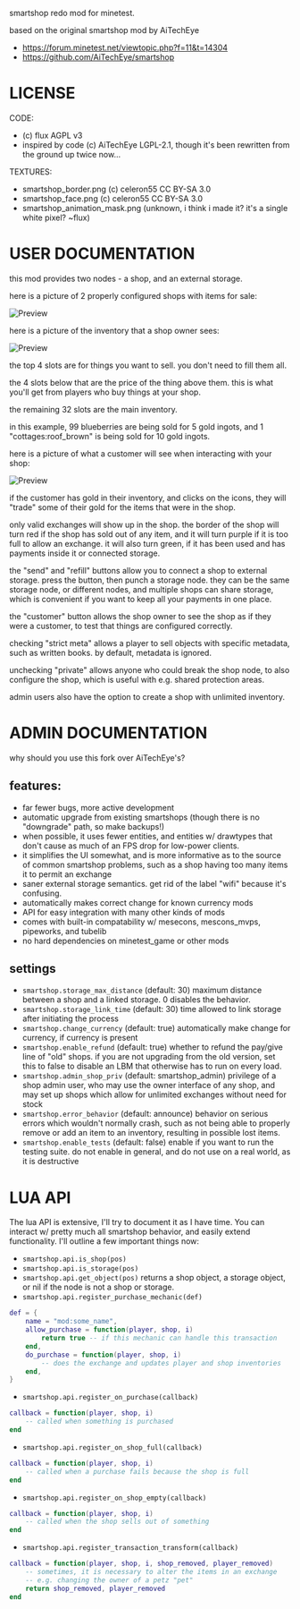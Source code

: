 smartshop redo mod for minetest.

based on the original smartshop mod by AiTechEye
* https://forum.minetest.net/viewtopic.php?f=11&t=14304
* https://github.com/AiTechEye/smartshop

# LICENSE

CODE:
* (c) flux AGPL v3
* inspired by code (c) AiTechEye LGPL-2.1, though it's been rewritten from the ground up twice now...

TEXTURES:
* smartshop_border.png (c) celeron55 CC BY-SA 3.0
* smartshop_face.png (c) celeron55 CC BY-SA 3.0
* smartshop_animation_mask.png (unknown, i think i made it? it's a single white pixel? ~flux)

# USER DOCUMENTATION

this mod provides two nodes - a shop, and an external storage.

here is a picture of 2 properly configured shops with items for sale:

![Preview](https://github.com/fluxionary/minetest-smartshop/raw/master/screenshot.png)

here is a picture of the inventory that a shop owner sees:

![Preview](https://github.com/fluxionary/minetest-smartshop/raw/master/screenshot2.png)

the top 4 slots are for things you want to sell. you don't need to fill them all.

the 4 slots below that are the price of the thing above them. this is what you'll get from players who buy things
at your shop.

the remaining 32 slots are the main inventory.

in this example, 99 blueberries are being sold for 5 gold ingots, and 1 "cottages:roof_brown" is being sold
for 10 gold ingots.

here is a picture of what a customer will see when interacting with your shop:

![Preview](https://github.com/fluxionary/minetest-smartshop/raw/master/screenshot3.png)

if the customer has gold in their inventory, and clicks on the icons, they will "trade" some of their gold
for the items that were in the shop.

only valid exchanges will show up in the shop. the border of the shop will turn red if the shop has sold
out of any item, and it will turn purple if it is too full to allow an exchange. it will also turn green,
if it has been used and has payments inside it or connected storage.

the "send" and "refill" buttons allow you to connect a shop to external storage. press the button, then punch
a storage node. they can be the same storage node, or different nodes, and multiple shops can share storage, which
is convenient if you want to keep all your payments in one place.

the "customer" button allows the shop owner to see the shop as if they were a customer, to test that things are
configured correctly.

checking "strict meta" allows a player to sell objects with specific metadata, such as written books. by
default, metadata is ignored.

unchecking "private" allows anyone who could break the shop node, to also configure the shop, which is useful
with e.g. shared protection areas.

admin users also have the option to create a shop with unlimited inventory.

# ADMIN DOCUMENTATION

why should you use this fork over AiTechEye's?

## features:
* far fewer bugs, more active development
* automatic upgrade from existing smartshops (though there is no "downgrade" path, so make backups!)
* when possible, it uses fewer entities, and entities w/ drawtypes that don't cause as much of an FPS drop
  for low-power clients.
* it simplifies the UI somewhat, and is more informative as to the source of common smartshop problems,
  such as a shop having too many items it to permit an exchange
* saner external storage semantics. get rid of the label "wifi" because it's confusing.
* automatically makes correct change for known currency mods
* API for easy integration with many other kinds of mods
* comes with built-in compatability w/ mesecons, mescons_mvps, pipeworks, and tubelib
* no hard dependencies on minetest_game or other mods

## settings
* `smartshop.storage_max_distance` (default: 30)
  maximum distance between a shop and a linked storage. 0 disables the behavior.
* `smartshop.storage_link_time` (default: 30)
  time allowed to link storage after initiating the process
* `smartshop.change_currency` (default: true)
  automatically make change for currency, if currency is present
* `smartshop.enable_refund` (default: true)
  whether to refund the pay/give line of "old" shops. if you are not upgrading from the old version, set this to false
  to disable an LBM that otherwise has to run on every load.
* `smartshop.admin_shop_priv` (default: smartshop_admin)
  privilege of a shop admin user, who may use the owner interface of any shop, and may set up shops which allow for
  unlimited exchanges without need for stock
* `smartshop.error_behavior` (default: announce)
  behavior on serious errors which wouldn't normally crash, such as not being able to properly remove or add an item
  to an inventory, resulting in possible lost items.
* `smartshop.enable_tests` (default: false)
  enable if you want to run the testing suite. do not enable in general, and do not use on a real world, as it is
  destructive

# LUA API

The lua API is extensive, I'll try to document it as I have time. You can interact w/ pretty much all smartshop
behavior, and easily extend functionality. I'll outline a few important things now:

* `smartshop.api.is_shop(pos)`
* `smartshop.api.is_storage(pos)`
* `smartshop.api.get_object(pos)`
  returns a shop object, a storage object, or nil if the node is not a shop or storage.
* `smartshop.api.register_purchase_mechanic(def)`
```lua
def = {
    name = "mod:some_name",
    allow_purchase = function(player, shop, i)
        return true -- if this mechanic can handle this transaction
    end,
    do_purchase = function(player, shop, i)
        -- does the exchange and updates player and shop inventories
    end,
}
```
* `smartshop.api.register_on_purchase(callback)`
```lua
callback = function(player, shop, i)
    -- called when something is purchased
end
```
* `smartshop.api.register_on_shop_full(callback)`
```lua
callback = function(player, shop, i)
    -- called when a purchase fails because the shop is full
end
```
* `smartshop.api.register_on_shop_empty(callback)`
```lua
callback = function(player, shop, i)
    -- called when the shop sells out of something
end
```
* `smartshop.api.register_transaction_transform(callback)`
```lua
callback = function(player, shop, i, shop_removed, player_removed)
    -- sometimes, it is necessary to alter the items in an exchange
    -- e.g. changing the owner of a petz "pet"
    return shop_removed, player_removed
end
```
